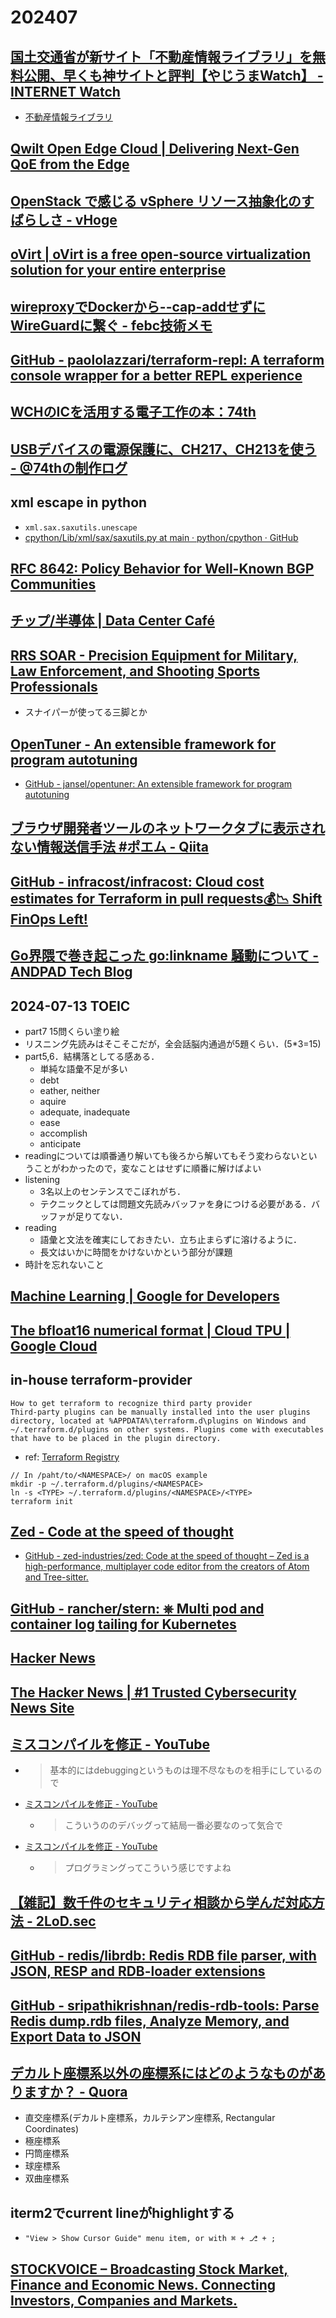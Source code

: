 # 202407

## [国土交通省が新サイト「不動産情報ライブラリ」を無料公開、早くも神サイトと評判【やじうまWatch】 - INTERNET Watch](https://internet.watch.impress.co.jp/docs/yajiuma/1581368.html)
- [不動産情報ライブラリ](https://www.reinfolib.mlit.go.jp/)

## [Qwilt Open Edge Cloud | Delivering Next-Gen QoE from the Edge](https://www.qwilt.com/)

## [OpenStack で感じる vSphere リソース抽象化のすばらしさ - vHoge](https://vhoge.hateblo.jp/entry/2019/10/29/020535)

## [oVirt | oVirt is a free open-source virtualization solution for your entire enterprise](https://www.ovirt.org/)

## [wireproxyでDockerから--cap-addせずにWireGuardに繋ぐ - febc技術メモ](https://febc-yamamoto.hatenablog.jp/entry/2022/10/24/075354)

## [GitHub - paololazzari/terraform-repl: A terraform console wrapper for a better REPL experience](https://github.com/paololazzari/terraform-repl)

## [WCHのICを活用する電子工作の本：74th](https://techbookfest.org/product/9EiCjiLbZhiDGLhEean4i?productVariantID=9ttVexEqYTRewpdigPiEeY)

## [USBデバイスの電源保護に、CH217、CH213を使う - @74thの制作ログ](https://74th.hateblo.jp/entry/2023/08/13/212959)

## xml escape in python
- `xml.sax.saxutils.unescape`
- [cpython/Lib/xml/sax/saxutils.py at main · python/cpython · GitHub](https://github.com/python/cpython/blob/main/Lib/xml/sax/saxutils.py)

## [RFC 8642: Policy Behavior for Well-Known BGP Communities](https://www.rfc-editor.org/rfc/rfc8642.html)

## [チップ/半導体 | Data Center Café](https://cafe-dc.com/category/semiconductor/)

## [RRS SOAR - Precision Equipment for Military, Law Enforcement, and Shooting Sports Professionals](https://rrssoar.com/)
- スナイパーが使ってる三脚とか

## [OpenTuner - An extensible framework for program autotuning](https://opentuner.org/)
- [GitHub - jansel/opentuner: An extensible framework for program autotuning](https://github.com/jansel/opentuner)

## [ブラウザ開発者ツールのネットワークタブに表示されない情報送信手法 #ポエム - Qiita](https://qiita.com/satoki/items/f4398327985b830ca23d)

## [GitHub - infracost/infracost: Cloud cost estimates for Terraform in pull requests💰📉 Shift FinOps Left!](https://github.com/infracost/infracost)

## [Go界隈で巻き起こった go:linkname 騒動について - ANDPAD Tech Blog](https://tech.andpad.co.jp/entry/2024/06/20/140000)

## 2024-07-13 TOEIC
- part7 15問くらい塗り絵
- リスニング先読みはそこそこだが，全会話脳内通過が5題くらい．(5\*3=15)
- part5,6．結構落としてる感ある．
  - 単純な語彙不足が多い
  - debt
  - eather, neither
  - aquire
  - adequate, inadequate
  - ease
  - accomplish
  - anticipate
- readingについては順番通り解いても後ろから解いてもそう変わらないということがわかったので，変なことはせずに順番に解けばよい
- listening
  - 3名以上のセンテンスでこぼれがち．
  - テクニックとしては問題文先読みバッファを身につける必要がある．バッファが足りてない．
- reading
  - 語彙と文法を確実にしておきたい．立ち止まらずに溶けるように．
  - 長文はいかに時間をかけないかという部分が課題
- 時計を忘れないこと

## [Machine Learning | Google for Developers](https://developers.google.com/machine-learning)

## [The bfloat16 numerical format | Cloud TPU | Google Cloud](https://cloud.google.com/tpu/docs/bfloat16)

## in-house terraform-provider
```
How to get terraform to recognize third party provider
Third-party plugins can be manually installed into the user plugins directory, located at %APPDATA%\terraform.d\plugins on Windows and ~/.terraform.d/plugins on other systems. Plugins come with executables that have to be placed in the plugin directory.
```
- ref: [Terraform Registry](https://registry.terraform.io/providers/wearespindle/proxmox/latest/docs/guides/installation)
```
// In /paht/to/<NAMESPACE>/ on macOS example
mkdir -p ~/.terraform.d/plugins/<NAMESPACE>
ln -s <TYPE> ~/.terraform.d/plugins/<NAMESPACE>/<TYPE>
terraform init
```

## [Zed - Code at the speed of thought](https://zed.dev/)
- [GitHub - zed-industries/zed: Code at the speed of thought – Zed is a high-performance, multiplayer code editor from the creators of Atom and Tree-sitter.](https://github.com/zed-industries/zed)

## [GitHub - rancher/stern: ⎈ Multi pod and container log tailing for Kubernetes](https://github.com/rancher/stern)

## [Hacker News](https://news.ycombinator.com/)

## [The Hacker News | #1 Trusted Cybersecurity News Site](https://thehackernews.com/)

## [ミスコンパイルを修正 - YouTube](https://www.youtube.com/live/AqSRxb-iEdY?si=In6F3D3a2xX5I-iO&t=5931)
- >基本的にはdebuggingというものは理不尽なものを相手にしているので
- [ミスコンパイルを修正 - YouTube](https://www.youtube.com/live/AqSRxb-iEdY?si=90w5LjVmDtwtsrA4&t=4595)
  - > こういうののデバッグって結局一番必要なのって気合で
- [ミスコンパイルを修正 - YouTube](https://www.youtube.com/live/AqSRxb-iEdY?si=urfr7z0hANDK-BbO&t=5698)
  - > プログラミングってこういう感じですよね

## [【雑記】数千件のセキュリティ相談から学んだ対応方法 - 2LoD.sec](https://nikinusu.hatenablog.com/entry/2024/07/27/112312)

## [GitHub - redis/librdb: Redis RDB file parser, with JSON, RESP and RDB-loader extensions](https://github.com/redis/librdb)

## [GitHub - sripathikrishnan/redis-rdb-tools: Parse Redis dump.rdb files, Analyze Memory, and Export Data to JSON](https://github.com/sripathikrishnan/redis-rdb-tools)

## [デカルト座標系以外の座標系にはどのようなものがありますか？ - Quora](https://jp.quora.com/%E3%83%87%E3%82%AB%E3%83%AB%E3%83%88%E5%BA%A7%E6%A8%99%E7%B3%BB%E4%BB%A5%E5%A4%96%E3%81%AE%E5%BA%A7%E6%A8%99%E7%B3%BB%E3%81%AB%E3%81%AF%E3%81%A9%E3%81%AE%E3%82%88%E3%81%86%E3%81%AA%E3%82%82%E3%81%AE%E3%81%8C)
- 直交座標系(デカルト座標系，カルテシアン座標系, Rectangular Coordinates)
- 極座標系
- 円筒座標系
- 球座標系
- 双曲座標系

## iterm2でcurrent lineがhighlightする
- `"View > Show Cursor Guide" menu item, or with ⌘ + ⎇ + ;`

## [STOCKVOICE – Broadcasting Stock Market, Finance and Economic News. Connecting Investors, Companies and Markets.](https://www.stockvoice.tv/)
